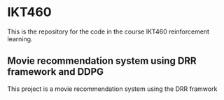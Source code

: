 # IKT460
This is the repository for the code in the course IKT460 reinforcement learning.


## Movie recommendation system using DRR framework and DDPG
This project is a movie recommendation system using the DRR framwork
